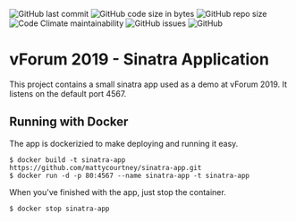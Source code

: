 ![GitHub last commit](https://img.shields.io/github/last-commit/mattycourtney/sinatra-app)
![GitHub code size in bytes](https://img.shields.io/github/languages/code-size/mattycourtney/sinatra-app)
![GitHub repo size](https://img.shields.io/github/repo-size/mattycourtney/sinatra-app)
![Code Climate maintainability](https://img.shields.io/codeclimate/maintainability/mattycourtney/sinatra-app?label=code%20quality)
![GitHub issues](https://img.shields.io/github/issues-raw/mattycourtney/sinatra-app)
![GitHub](https://img.shields.io/github/license/mattycourtney/sinatra-app)

# vForum 2019 - Sinatra Application

This project contains a small sinatra app used as a demo at vForum 2019. It listens on the default port 4567.

## Running with Docker

The app is dockerizied to make deploying and running it easy.

    $ docker build -t sinatra-app https://github.com/mattycourtney/sinatra-app.git
    $ docker run -d -p 80:4567 --name sinatra-app -t sinatra-app

When you've finished with the app, just stop the container.

    $ docker stop sinatra-app
